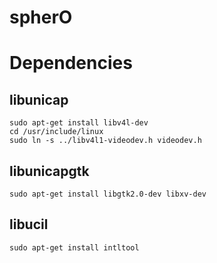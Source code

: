 spherO
======

Dependencies
============

libunicap
---------

    sudo apt-get install libv4l-dev
    cd /usr/include/linux
    sudo ln -s ../libv4l1-videodev.h videodev.h

libunicapgtk
------------

    sudo apt-get install libgtk2.0-dev libxv-dev

libucil
-------

    sudo apt-get install intltool
